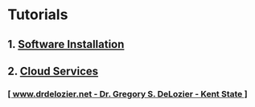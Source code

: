 # Tutorials

## 1. [Software Installation](software_installation.md)

## 2. [Cloud Services](cloud_services.md)

### [[ www.drdelozier.net - Dr. Gregory S. DeLozier - Kent State ]](http://www.drdelozier.net)
